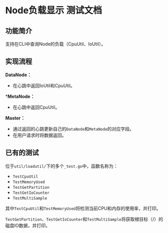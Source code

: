 # Node负载显示 测试文档

## 功能简介

支持在CLI中查询Node的负载（CpuUtil、IoUtil）。

## 实现流程

**DataNode：**
* 在心跳中返回IoUtil和CpuUtil。

***MetaNode：**
* 在心跳中返回CpuUtil。

**Master：**
* 通过返回的心跳更新自己的`DataNode`和`MetaNode`的对应字段。
* 在用户请求时将数据返回。

## 已有的测试

位于`util/loadutil/`下的多个`_test.go`中，函数名称为：
* `TestCpuUtil`
* `TestMemoryUsed`
* `TestGetPartition`
* `TestGetIoCounter`
* `TestMultiSample`

其中`TestCpuUtil`和`TestMemoryUsed`将检测当前CPU和内存的使用率，并打印。

`TestGetPartition`、`TestGetIoCounter`和`TestMultiSample`将获取根目标（/）的磁盘IO数据，并打印。

